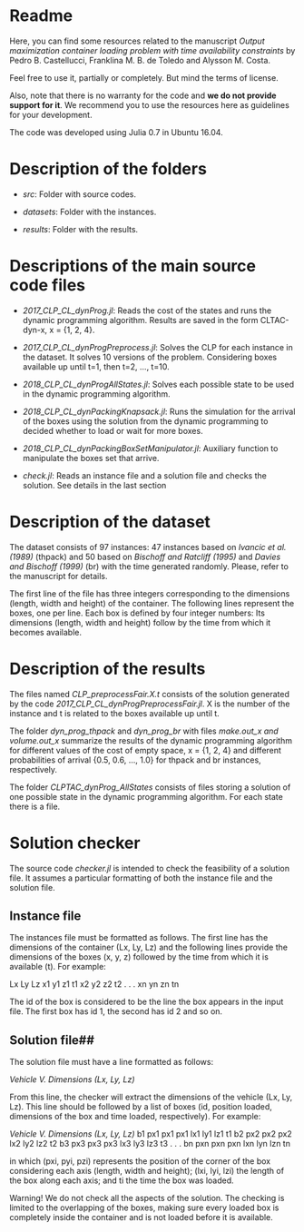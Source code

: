 
# Readme #

Here, you can find some resources related to the manuscript *Output maximization container loading problem with time availability constraints* by Pedro B. Castellucci, Franklina M. B. de Toledo and Alysson M. Costa.

Feel free to use it, partially or completely. But mind the terms of license.

Also, note that there is no warranty for the code and __we do not provide support for it__. We recommend you to use the resources here as guidelines for your development.

The code was developed using Julia 0.7 in Ubuntu 16.04.


# Description of the folders #

  * *src*: Folder with source codes.

  * *datasets*: Folder with the instances.

  * *results*: Folder with the results.

# Descriptions of the main source code files #

  *  *2017_CLP_CL_dynProg.jl*: Reads the cost of the states and runs the dynamic programming algorithm. Results are saved in the form CLTAC-dyn-x, x = {1, 2, 4}.

  *  *2017_CLP_CL_dynProgPreprocess.jl*: Solves the CLP for each instance in the dataset. It solves 10 versions of the problem. Considering boxes available up until t=1, then t=2, ..., t=10.

  *  *2018_CLP_CL_dynProgAllStates.jl*: Solves each possible state to be used in the dynamic programming algorithm.

  * *2018_CLP_CL_dynPackingKnapsack.jl*: Runs the simulation for the arrival of the boxes using the solution from the dynamic programming to decided whether to load or wait for more boxes.

  * *2018_CLP_CL_dynPackingBoxSetManipulator.jl*: Auxiliary function to manipulate the boxes set
    that arrive.
	
  * *check.jl*: Reads an instance file and a solution file and checks the solution. See details in
    the last section

# Description of the dataset #

The dataset consists of 97 instances: 47 instances based on _Ivancic et al. (1989)_ (thpack) and 50 based on _Bischoff and Ratcliff (1995)_ and _Davies and Bischoff (1999)_ (br) with the time generated randomly. Please, refer to the manuscript for details.

The first line of the file has three integers corresponding to the dimensions (length, width and height) of the container. The following lines represent the boxes, one per line. Each box is defined by four integer numbers: Its dimensions (length, width and height) follow by the time from which it becomes available.

# Description of the results #

The files named *CLP_preprocessFair.X.t* consists of the solution generated by the code *2017_CLP_CL_dynProgPreprocessFair.jl*. X is the number of the instance and t is related to the boxes available up until t.

The folder *dyn_prog_thpack* and *dyn_prog_br* with files *make.out_x and volume.out_x* summarize the results of the dynamic programming algorithm for different values of the cost of empty space, x = {1, 2, 4} and different probabilities of arrival {0.5, 0.6, ..., 1.0} for thpack and br instances, respectively.

The folder *CLPTAC_dynProg_AllStates* consists of files storing a solution of one possible state in the dynamic programming algorithm. For each state there is a file.

# Solution checker #

The source code *checker.jl* is intended to check the feasibility of a solution file. It assumes a
particular formatting of both the instance file and the solution file. 

## Instance file ##

The instances file must be
formatted as follows. The first line has the dimensions of the container (Lx, Ly, Lz) and the
following lines provide the dimensions of the boxes (x, y, z) followed by the time from which it is
available (t). For example:

Lx Ly Lz
x1 y1 z1 t1
x2 y2 z2 t2
.
.
.
xn yn zn tn

The id of the box is considered to be the line the box appears in the input file. The first box has
id 1, the second has id 2 and so on. 

## Solution file##

The solution file must have a line formatted as follows:

*Vehicle V. Dimensions (Lx, Ly, Lz)*

From this line, the checker will extract the dimensions of the vehicle (Lx, Ly, Lz). This line
should be followed by a list of boxes (id, position loaded, dimensions of the box and time loaded,
respectively). For example:

*Vehicle V. Dimensions (Lx, Ly, Lz)*
b1 px1 px1 px1 lx1 ly1 lz1 t1
b2 px2 px2 px2 lx2 ly2 lz2 t2
b3 px3 px3 px3 lx3 ly3 lz3 t3
.
.
.
bn pxn pxn pxn lxn lyn lzn tn

in which (pxi, pyi, pzi) represents the position of the corner of the box considering each axis
(length, width and height); (lxi, lyi, lzi) the length of the box along each axis; and ti the time
the box was loaded.

Warning! We do not check all the aspects of the solution. The checking is limited to the overlapping
of the boxes, making sure every loaded box is completely inside the container and is not loaded
before it is available. 

